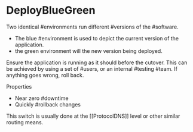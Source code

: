 # DeployBlueGreen

Two identical #environments run different #versions of the #software.

* The blue #environment is used to depict the current version of the application.
* the green environment will the new version being deployed.

Ensure the application is running as it should before the cutover. This can be achieved by using a set of #users, or an internal #testing #team. If anything goes wrong, roll back.

Properties

* Near zero #downtime
* Quickly #rollback changes

This switch is usually done at the [[ProtocolDNS]] level or other similar routing means.


